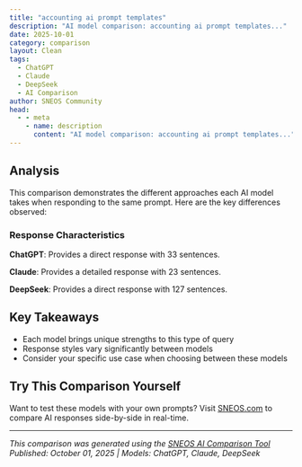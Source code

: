 ```yaml
---
title: "accounting ai prompt templates"
description: "AI model comparison: accounting ai prompt templates..."
date: 2025-10-01
category: comparison
layout: Clean
tags:
  - ChatGPT
  - Claude
  - DeepSeek
  - AI Comparison
author: SNEOS Community
head:
  - - meta
    - name: description
      content: "AI model comparison: accounting ai prompt templates..."
---
```


<ChatComparison
  title="accounting ai prompt templates"
  prompt="accounting ai prompt templates"
  :responses='{"ChatGPT": "Certainly! Here are some example prompt templates tailored for accounting tasks using AI. You can customize these prompts based on your specific needs:\n\n---\n\n### 1. Financial Statement Analysis\n**Prompt:** \n\u0022Analyze the following financial statements for [Company Name] for the year ending [Year]. Identify key trends, areas of concern, and overall financial health. Summarize your findings.\u0022\n\n**Example:** \n\u0022Analyze the balance sheet and income statement of XYZ Corp for the year ending 2023. Identify key trends, areas of concern, and overall financial health. Summarize your findings.\u0022\n\n---\n\n### 2. Journal Entry Explanation\n**Prompt:** \n\u0022Explain how to record the following transaction in journal entries: [Describe transaction]. Provide the debit and credit accounts involved, amounts, and a brief explanation.\u0022\n\n**Example:** \n\u0022Explain how to record the purchase of office equipment worth $5,000 on account. Provide the debit and credit accounts involved, amounts, and a brief explanation.\u0022\n\n---\n\n### 3. Bank Reconciliation Assistance\n**Prompt:** \n\u0022Assist in preparing a bank reconciliation statement using the following data: \n- Bank statement ending balance: [amount] \n- Company ledger cash balance: [amount] \n- Outstanding checks: [list amounts] \n- Deposits in transit: [list amounts] \nIdentify any discrepancies and explain the reconciliation process.\u0022\n\n---\n\n### 4. Tax Calculation\n**Prompt:** \n\u0022Calculate the corporate income tax for [Company Name] with the following financial details: \n- Taxable income: [amount] \n- Applicable tax rate: [rate in %] \nProvide a step-by-step breakdown of the tax calculation.\u0022\n\n---\n\n### 5. Depreciation Schedule Preparation\n**Prompt:** \n\u0022Create a depreciation schedule for the following asset: \n- Asset cost: [amount] \n- Useful life: [years] \n- Salvage value: [amount] \n- Depreciation method: [straight-line / declining balance / units of production] \nShow the depreciation expense for each year.\u0022\n\n---\n\n### 6. Budget Preparation\n**Prompt:** \n\u0022Prepare a budget for [Company Name] for the next fiscal year using the following data: \n- Expected sales: [amount] \n- Cost of goods sold percentage: [percentage] \n- Operating expenses: [breakdown] \nProvide a summary of the budgeted income statement.\u0022\n\n---\n\n### 7. Ratio Analysis\n**Prompt:** \n\u0022Calculate and interpret the following financial ratios for [Company Name]: \n- Current ratio \n- Debt-to-equity ratio \n- Return on equity \nUse the financial data provided below and explain what each ratio indicates about the company\u2019s performance.\u0022\n\n---\n\n### 8. Internal Controls Review\n**Prompt:** \n\u0022Review the internal control procedures related to cash handling in a small business. Identify potential weaknesses and suggest improvements to prevent fraud or errors.\u0022\n\n---\n\n### 9. Audit Preparation Checklist\n**Prompt:** \n\u0022Create a checklist of documents and tasks needed to prepare for an external financial audit for a mid-sized manufacturing company.\u0022\n\n---\n\n### 10. Explanation of Accounting Concepts\n**Prompt:** \n\u0022Explain the difference between accrual basis accounting and cash basis accounting, including examples of when each method is used and their impact on financial reporting.\u0022\n\n---\n\nIf you want, I can create custom prompts based on a specific accounting subfield or task. Just let me know!", "Claude": "Here are comprehensive AI prompt templates for various accounting tasks:\n\n## **1. Financial Analysis Prompts**\n\n### Basic Financial Analysis\n\u0060\u0060\u0060\nAnalyze the following financial data for [Company Name]:\n- Revenue: $[amount]\n- Expenses: $[amount]\n- Assets: $[amount]\n- Liabilities: $[amount]\n\nPlease provide:\n1. Key financial ratios\n2. Profitability assessment\n3. Liquidity analysis\n4. Recommendations for improvement\n\u0060\u0060\u0060\n\n### Trend Analysis\n\u0060\u0060\u0060\nBased on the following [monthly/quarterly/yearly] financial data:\n[Insert data]\n\nIdentify trends in:\n- Revenue growth\n- Expense patterns\n- Profit margins\n- Cash flow\nProvide insights and forecasting recommendations.\n\u0060\u0060\u0060\n\n## **2. Bookkeeping \u0026 Transaction Recording**\n\n### Journal Entry Creation\n\u0060\u0060\u0060\nCreate journal entries for the following transaction:\n- Date: [date]\n- Description: [transaction description]\n- Amount: $[amount]\n- Accounts involved: [specify if known]\n\nFormat the entry with proper debits and credits, and explain the reasoning.\n\u0060\u0060\u0060\n\n### Transaction Categorization\n\u0060\u0060\u0060\nCategorize the following business expenses into appropriate accounting categories:\n[List of transactions]\n\nFor each transaction, provide:\n- Account category\n- Tax deductibility status\n- Any special considerations\n\u0060\u0060\u0060\n\n## **3. Tax-Related Prompts**\n\n### Tax Planning\n\u0060\u0060\u0060\nBased on the following business information:\n- Business type: [LLC/Corporation/etc.]\n- Annual revenue: $[amount]\n- Major expenses: [list]\n- Location: [state/country]\n\nProvide tax planning strategies for:\n1. Current year optimization\n2. Quarterly payment planning\n3. Deduction maximization\n4. Next year preparation\n\u0060\u0060\u0060\n\n### Deduction Analysis\n\u0060\u0060\u0060\nReview these business expenses and identify potential tax deductions:\n[List expenses]\n\nFor each item, specify:\n- Deductibility percentage\n- Supporting documentation needed\n- Any limitations or special rules\n\u0060\u0060\u0060\n\n## **4. Budget \u0026 Forecasting**\n\n### Budget Creation\n\u0060\u0060\u0060\nCreate a [monthly/quarterly/annual] budget for a [type of business] with:\n- Expected revenue: $[amount]\n- Fixed costs: [list]\n- Variable costs: [list]\n- Growth targets: [percentage]\n\nInclude variance analysis framework and key performance indicators.\n\u0060\u0060\u0060\n\n### Cash Flow Projection\n\u0060\u0060\u0060\nGenerate a 12-month cash flow projection using:\n- Starting cash: $[amount]\n- Monthly revenue pattern: [describe]\n- Recurring expenses: [list with amounts]\n- Seasonal factors: [describe]\n- One-time expenses: [list]\n\u0060\u0060\u0060\n\n## **5. Compliance \u0026 Reporting**\n\n### Financial Statement Review\n\u0060\u0060\u0060\nReview the following financial statement data for accuracy and completeness:\n[Provide data]\n\nCheck for:\n- Mathematical accuracy\n- GAAP compliance\n- Missing information\n- Potential red flags\n- Improvement suggestions\n\u0060\u0060\u0060\n\n### Audit Preparation\n\u0060\u0060\u0060\nPrepare an audit checklist for [type of business] including:\n- Required documentation\n- Account reconciliation priorities\n- Common audit areas of focus\n- Timeline recommendations\n- Potential issues to address proactively\n\u0060\u0060\u0060\n\n## **6. Cost Accounting**\n\n### Cost Analysis\n\u0060\u0060\u0060\nAnalyze the cost structure for [product/service]:\n- Direct materials: $[amount]\n- Direct labor: $[amount]\n- Overhead costs: $[amount]\n- Volume: [units]\n\nCalculate:\n- Cost per unit\n- Break-even point\n- Margin analysis\n- Pricing recommendations\n\u0060\u0060\u0060\n\n### Variance Analysis\n\u0060\u0060\u0060\nCompare actual vs. budgeted performance:\n- Budgeted: $[amounts by category]\n- Actual: $[amounts by category]\n\nAnalyze variances and provide:\n1. Favorable/unfavorable variance identification\n2. Root cause analysis\n3. Corrective action recommendations\n\u0060\u0060\u0060\n\n## **7. Industry-Specific Prompts**\n\n### Small Business\n\u0060\u0060\u0060\nProvide accounting guidance for a small [type of business] with:\n- Annual revenue: $[amount]\n- Number of employees: [number]\n- Main challenges: [list]\n\nFocus on:\n- Essential financial reports\n- Tax compliance requirements\n- Cash flow management\n- Growth planning\n\u0060\u0060\u0060\n\n### E-commerce\n\u0060\u0060\u0060\nAddress accounting considerations for an e-commerce business:\n- Sales channels: [list platforms]\n- Inventory value: $[amount]\n-", "DeepSeek": "Of course! Here is a comprehensive collection of accounting AI prompt templates, designed to be used with AI assistants like ChatGPT, Claude, Gemini, or specialized accounting AI tools.\n\nThese templates are structured to help you get precise, actionable, and reliable outputs by providing the AI with the necessary context and a clear instruction.\n\n---\n\n### **How to Use These Templates**\n\n1. **Copy** the template that fits your need.\n2. **Fill in the brackets \u0060[ ]\u0060** with your specific information.\n3. **Paste** it into your AI assistant.\n4. **Review and verify** the output. AI is a powerful assistant, but professional judgment and verification are essential in accounting.\n\n---\n\n### **Category 1: Financial Reporting \u0026 Analysis**\n\nThese prompts help you create, explain, and analyze financial statements.\n\n#### **1.1 Income Statement Analysis**\n\u003E **Role:** You are an expert financial analyst.\n\u003E **Context:** I have an income statement for \u0060[Company Name]\u0060 for the period \u0060[e.g., Q3 2023 vs. Q3 2024]\u0060.\n\u003E **Data:**\n\u003E * **Revenue (Current Period):** \u0060[$X]\u0060\n\u003E * **Revenue (Prior Period):** \u0060[$Y]\u0060\n\u003E * **COGS (Current Period):** \u0060[$A]\u0060\n\u003E * **COGS (Prior Period):** \u0060[$B]\u0060\n\u003E * **Operating Expenses (Current Period):** \u0060[$C]\u0060\n\u003E * **Operating Expenses (Prior Period):** \u0060[$D]\u0060\n\u003E * **Net Income (Current Period):** \u0060[$E]\u0060\n\u003E * **Net Income (Prior Period):** \u0060[$F]\u0060\n\u003E **Task:** Perform a horizontal (year-over-year) analysis. Calculate key margins (Gross Profit Margin, Operating Margin, Net Profit Margin) for both periods. Explain the primary drivers behind the change in net income and highlight any potential areas of concern or improvement.\n\n#### **1.2 Financial Ratio Calculation \u0026 Benchmarking**\n\u003E **Role:** You are a senior accountant.\n\u003E **Context:** I need to calculate key financial ratios for \u0060[Company Name]\u0060 to assess its liquidity, profitability, and efficiency.\n\u003E **Data:**\n\u003E * **Current Assets:** \u0060[$X]\u0060\n\u003E * **Current Liabilities:** \u0060[$Y]\u0060\n\u003E * **Total Assets:** \u0060[$A]\u0060\n\u003E * **Total Liabilities:** \u0060[$B]\u0060\n\u003E * **Net Income:** \u0060[$C]\u0060\n\u003E * **Revenue:** \u0060[$D]\u0060\n\u003E * **Average Accounts Receivable:** \u0060[$E]\u0060\n\u003E * **Cost of Goods Sold:** \u0060[$F]\u0060\n\u003E * **Average Inventory:** \u0060[$G]\u0060\n\u003E **Task:** Calculate the Current Ratio, Debt-to-Equity Ratio, Return on Assets (ROA), Net Profit Margin, Accounts Receivable Turnover, and Inventory Turnover. For each ratio, provide a one-sentence explanation of what it means for the business\u0027s health.\n\n#### **1.3 Drafting Financial Statement Notes**\n\u003E **Role:** You are a CPA preparing audit-ready financial statements.\n\u003E **Context:** I need to draft the \u0022Significant Accounting Policies\u0022 note for the financial statements of \u0060[Company Name]\u0060, a \u0060[e.g., SaaS business / manufacturing company / retail store]\u0060.\n\u003E **Task:** Provide a comprehensive draft that covers policies for revenue recognition, accounts receivable, inventory valuation (\u0060[e.g., FIFO, LIFO]\u0060), depreciation methods (\u0060[e.g., Straight-line]\u0060), and software development costs. Use a formal and standard accounting tone.\n\n---\n\n### **Category 2: Journal Entries \u0026 Transaction Coding**\n\nThese prompts help with the fundamental task of recording transactions correctly.\n\n#### **2.1 Complex Journal Entry Creation**\n\u003E **Role:** You are a knowledgeable bookkeeper.\n\u003E **Context:** My company, \u0060[Company Name]\u0060, just \u0060[describe the transaction in detail, e.g., purchased a new delivery van for $35,000, paying $10,000 cash and financing the remaining $25,000]\u0060.\n\u003E **Task:** Provide the correct compound journal entry to record this transaction. Debits and credits must be equal. List the accounts that would be debited and credited.\n\n#### **2.2 Expense Categorization**\n\u003E **Role:** You are an AI trained on standard chart of accounts.\n\u003E **Context:** I have the following transaction descriptions from my company\u0027s bank feed. My company is a \u0060[e.g., consulting firm]\u0060.\n\u003E **Data:**\n\u003E \u0060[List 5-10 transaction descriptions, e.g., \u0022Payment to Amazon Web Services\u0022, \u0022Stripe fee for May\u0022, \u0022Office Depot purchase\u0022, \u0022Payroll - Gusto\u0022]\u0060\n\u003E **Task:** Categorize each transaction into the most appropriate expense account (e.g., \u0022Software \u0026 Subscriptions,\u0022 \u0022Bank Fees,\u0022 \u0022Office Supplies,\u0022 \u0022Salaries \u0026 Wages\u0022). Present the results in a clean table.\n\n---\n\n### **Category 3: Management Accounting \u0026 Decision Support**\n\nThese prompts aid in internal decision-making, budgeting, and cost analysis.\n\n#### **3.1 Break-Even Analysis**\n\u003E **Role:** You are a management accountant.\n\u003E **Context:** I am analyzing the profitability of a new product for \u0060[Company Name]\u0060.\n\u003E **Data:**\n\u003E * **Fixed Costs:** \u0060[$X]\u0060\n\u003E * **Variable Cost per Unit:** \u0060[$Y]\u0060\n\u003E * **Selling Price per Unit:** \u0060[$Z]\u0060\n\u003E **Task:** Calculate the break-even point in units and sales dollars. Create a simple data table showing profit/loss at \u0060[e.g., 1000, 2000, 3000, 4000]\u0060 units sold. Explain how a 10% increase in fixed costs would affect the break-even point.\n\n#### **3.2 Budget vs. Actual Variance Analysis**\n\u003E **Role:** You are a cost controller.\n\u003E **Context:** I need to analyze the variance between the budget and actuals for \u0060[Department, e.g., Marketing]\u0060 for \u0060[Month/Quarter]\u0060.\n\u003E **Data:**\n\u003E * **Category:** \u0060[e.g., Advertising]\u0060 | **Budget:** \u0060[$X]\u0060 | **Actual:** \u0060[$Y]\u0060\n\u003E * **Category:** \u0060[e.g., Software]\u0060 | **Budget:** \u0060[$A]\u0060 | **Actual:** \u0060[$B]\u0060\n\u003E * **Category:** \u0060[e.g., Travel]\u0060 | **Budget:** \u0060[$C]\u0060 | **Actual:** \u0060[$D]\u0060\n\u003E **Task:** Calculate the dollar and percentage variance for each category. Flag any variances that exceed \u0060[e.g., 10% or $5,000]\u0060 and suggest potential reasons for the largest unfavorable variance.\n\n---\n\n### **Category 4: Tax Preparation \u0026 Planning**\n\n*Always consult a human tax professional for final advice.*\n\n#### **4.1 Tax Deduction Checklist**\n\u003E **Role:** You are a tax advisor specializing in \u0060[Country, e.g., US]\u0060 tax law for \u0060[Type of Business, e.g., sole proprietorship / S-Corp]\u0060.\n\u003E **Context:** I am preparing for tax season and want to ensure I\u0027m capturing all eligible business deductions for my \u0060[Industry, e.g., freelance graphic design]\u0060 business.\n\u003E **Task:** Generate a comprehensive checklist of common and industry-specific tax-deductible expenses I should review. Organize them by category (e.g., Home Office, Vehicle, Meals \u0026 Entertainment, Professional Development).\n\n#### **4.2 Explaining a Tax Concept**\n\u003E **Role:** You are a patient tax accountant explaining concepts to a small business owner.\n\u003E **Context:** I am a new business owner and I don\u0027t understand \u0060[Specific Tax Concept, e.g., the difference between a tax credit and a tax deduction, or how quarterly estimated tax payments work]\u0060.\n\u003E **Task:** Explain this concept in simple, easy-to-understand terms. Use a concrete example with numbers to illustrate the impact on a final tax bill.\n\n---\n\n### **Category 5: Process Explanation \u0026 Training**\n\nUse these to create internal documentation or train junior staff.\n\n#### **5.1 Creating a Standard Operating Procedure (SOP)**\n\u003E **Role:** You are a senior accounting manager.\n\u003E **Context:** I need to create a Standard Operating Procedure (SOP) for the \u0060[Specific Process, e.g., \u0022Month-End Close\u0022]\u0060 at my company.\n\u003E **Task:** Outline a step-by-step checklist for this process. Include key tasks like reconciling bank accounts, reviewing AR/AG, posting adjusting entries, and generating financial reports. For each step, note the responsible role and the deadline.\n\n#### **5.2 Simplifying an Accounting Standard**\n\u003E **Role:** You are a university professor who excels at simplifying complex topics.\n\u003E **Context:** I need to explain the core principles of \u0060[Accounting Standard, e.g., ASC 606 Revenue from Contracts with Customers]\u0060 to a team of salespeople who have no accounting background.\n\u003E **Task:** Explain the standard\u0027s 5-step model using a simple analogy related to \u0060[e.g., selling a subscription box]\u0060. Avoid technical jargon and focus on the practical impact on how we recognize revenue.\n\n---\n\n### **Pro-Tips for Better Accounting Prompts**\n\n* **Assign a Role:** Telling the AI to act as a \u0022CPA,\u0022 \u0022financial analyst,\u0022 or \u0022auditor\u0022 primes it to use the correct tone and level of detail.\n* **Provide Ample Context:** The more the AI knows about your company, industry, and the specific problem, the better its output will be.\n* **Use Structured Data:** When possible, provide data in clear lists or tables. This reduces errors in interpretation.\n* **Iterate and Refine:**"}' 
  published-date="15:21"
/>

## Analysis

This comparison demonstrates the different approaches each AI model takes when responding to the same prompt. Here are the key differences observed:

### Response Characteristics

**ChatGPT**: Provides a direct response with 33 sentences. 

**Claude**: Provides a detailed response with 23 sentences. 

**DeepSeek**: Provides a direct response with 127 sentences. 

## Key Takeaways

- Each model brings unique strengths to this type of query
- Response styles vary significantly between models
- Consider your specific use case when choosing between these models

## Try This Comparison Yourself

Want to test these models with your own prompts? Visit [SNEOS.com](https://sneos.com) to compare AI responses side-by-side in real-time.

---

*This comparison was generated using the [SNEOS AI Comparison Tool](https://sneos.com)*
*Published: October 01, 2025 | Models: ChatGPT, Claude, DeepSeek*
